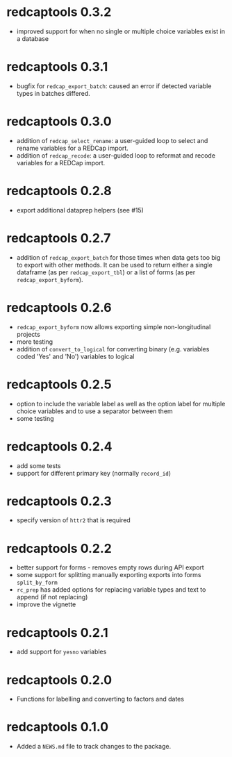 # redcaptools 0.3.2

* improved support for when no single or multiple choice variables exist in a database

# redcaptools 0.3.1

* bugfix for `redcap_export_batch`: caused an error if detected variable types in batches differed. 

# redcaptools 0.3.0

* addition of `redcap_select_rename`: a user-guided loop to select and rename variables for a REDCap import.
* addition of `redcap_recode`: a user-guided loop to reformat and recode variables for a REDCap import.

# redcaptools 0.2.8

* export additional dataprep helpers (see #15)

# redcaptools 0.2.7

* addition of `redcap_export_batch` for those times when data gets too big to export with other methods. It can be used to return either a single dataframe (as per `redcap_export_tbl`) or a list of forms (as per `redcap_export_byform`).

# redcaptools 0.2.6

* `redcap_export_byform` now allows exporting simple non-longitudinal projects
* more testing
* addition of `convert_to_logical` for converting binary (e.g. variables coded 'Yes' and 'No') variables to logical

# redcaptools 0.2.5

* option to include the variable label as well as the option label for multiple choice variables and to use a separator between them
* some testing

# redcaptools 0.2.4

* add some tests
* support for different primary key (normally `record_id`)

# redcaptools 0.2.3

* specify version of `httr2` that is required

# redcaptools 0.2.2

* better support for forms - removes empty rows during API export
* some support for splitting manually exporting exports into forms `split_by_form`
* `rc_prep` has added options for replacing variable types and text to append (if not replacing)
* improve the vignette

# redcaptools 0.2.1

* add support for `yesno` variables

# redcaptools 0.2.0

* Functions for labelling and converting to factors and dates

# redcaptools 0.1.0

* Added a `NEWS.md` file to track changes to the package.
